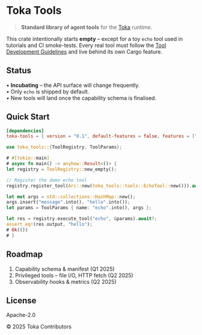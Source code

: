 # Toka Tools

> **Standard library of agent tools** for the [Toka](../../README.md) runtime.

This crate intentionally starts **empty** – except for a toy `echo` tool used
in tutorials and CI smoke-tests.  Every real tool must follow the
[Tool Development Guidelines](TOOL_DEVELOPMENT.md) and live behind its own
Cargo feature.

## Status

• **Incubating** – the API surface will change frequently.<br/>
• Only `echo` is shipped by default.<br/>
• New tools will land once the capability schema is finalised.

## Quick Start

```toml
[dependencies]
toka-tools = { version = "0.1", default-features = false, features = ["echo"] }
```

```rust
use toka_tools::{ToolRegistry, ToolParams};

# #[tokio::main]
# async fn main() -> anyhow::Result<()> {
let registry = ToolRegistry::new_empty();

// Register the demo echo tool
registry.register_tool(Arc::new(toka_tools::tools::EchoTool::new())).await?;

let mut args = std::collections::HashMap::new();
args.insert("message".into(), "hello".into());
let params = ToolParams { name: "echo".into(), args };

let res = registry.execute_tool("echo", &params).await?;
assert_eq!(res.output, "hello");
# Ok(())
# }
```

## Roadmap

1. Capability schema & manifest (Q1 2025)
2. Privileged tools – file I/O, HTTP fetch (Q2 2025)
3. Observability hooks & metrics (Q2 2025)

## License

Apache-2.0

© 2025 Toka Contributors 
